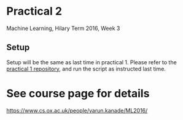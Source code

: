 # Practical 2
Machine Learning, Hilary Term 2016, Week 3

## Setup
Setup will be the same as last time in practical 1. Please refer to the [practical 1 repository](https://github.com/oxford-cs-ml-2016/practical1), and run the script as instructed last time.

# See course page for details
<https://www.cs.ox.ac.uk/people/varun.kanade/ML2016/>
